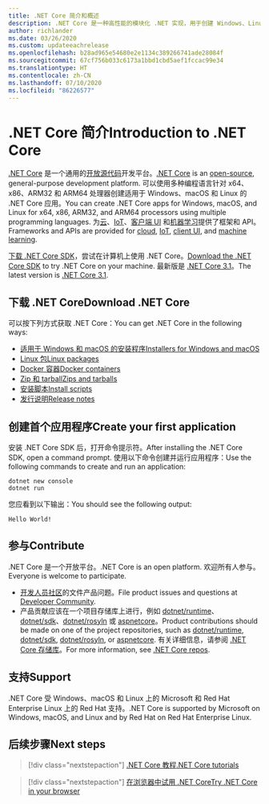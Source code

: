 ```yaml
---
title: .NET Core 简介和概述
description: .NET Core 是一种高性能的模块化 .NET 实现，用于创建 Windows、Linux 和 macOS 应用。 了解 .NET Core 以开始使用。
author: richlander
ms.date: 03/26/2020
ms.custom: updateeachrelease
ms.openlocfilehash: b28ad965e54680e2e1134c389266741ade28084f
ms.sourcegitcommit: 67cf756b033c6173a1bbd1cbd5aef1fccac99e34
ms.translationtype: HT
ms.contentlocale: zh-CN
ms.lasthandoff: 07/10/2020
ms.locfileid: "86226577"
---
```

# <a name="introduction-to-net-core"></a><span data-ttu-id="5378e-104">.NET Core 简介</span><span class="sxs-lookup"><span data-stu-id="5378e-104">Introduction to .NET Core</span></span>

<span data-ttu-id="5378e-105">[.NET Core](about.md) 是一个通用的[开放源代码](https://github.com/dotnet/runtime/blob/master/LICENSE.TXT)开发平台。</span><span class="sxs-lookup"><span data-stu-id="5378e-105">[.NET Core](about.md) is an [open-source](https://github.com/dotnet/runtime/blob/master/LICENSE.TXT), general-purpose development platform.</span></span> <span data-ttu-id="5378e-106">可以使用多种编程语言针对 x64、x86、ARM32 和 ARM64 处理器创建适用于 Windows、macOS 和 Linux 的 .NET Core 应用。</span><span class="sxs-lookup"><span data-stu-id="5378e-106">You can create .NET Core apps for Windows, macOS, and Linux for x64, x86, ARM32, and ARM64 processors using multiple programming languages.</span></span> <span data-ttu-id="5378e-107">为[云](/aspnet/core/)、[IoT](/archive/msdn-magazine/2019/august/net-core-cross-platform-iot-programming-with-net-core-3-0)、[客户端 UI](../desktop-wpf/overview/index.md) 和[机器学习](/dotnet/machine-learning/)提供了框架和 API。</span><span class="sxs-lookup"><span data-stu-id="5378e-107">Frameworks and APIs are provided for [cloud](/aspnet/core/), [IoT](/archive/msdn-magazine/2019/august/net-core-cross-platform-iot-programming-with-net-core-3-0), [client UI](../desktop-wpf/overview/index.md), and [machine learning](/dotnet/machine-learning/).</span></span>

<span data-ttu-id="5378e-108">[下载 .NET Core SDK](https://dotnet.microsoft.com/download)，尝试在计算机上使用 .NET Core。</span><span class="sxs-lookup"><span data-stu-id="5378e-108">[Download the .NET Core SDK](https://dotnet.microsoft.com/download) to try .NET Core on your machine.</span></span> <span data-ttu-id="5378e-109">最新版是 [.NET Core 3.1](https://devblogs.microsoft.com/dotnet/announcing-net-core-3-1/)。</span><span class="sxs-lookup"><span data-stu-id="5378e-109">The latest version is [.NET Core 3.1](https://devblogs.microsoft.com/dotnet/announcing-net-core-3-1/).</span></span>

## <a name="download-net-core"></a><span data-ttu-id="5378e-110">下载 .NET Core</span><span class="sxs-lookup"><span data-stu-id="5378e-110">Download .NET Core</span></span>

<span data-ttu-id="5378e-111">可以按下列方式获取 .NET Core：</span><span class="sxs-lookup"><span data-stu-id="5378e-111">You can get .NET Core in the following ways:</span></span>

* [<span data-ttu-id="5378e-112">适用于 Windows 和 macOS 的安装程序</span><span class="sxs-lookup"><span data-stu-id="5378e-112">Installers for Windows and macOS</span></span>](https://dotnet.microsoft.com/download)
* [<span data-ttu-id="5378e-113">Linux 包</span><span class="sxs-lookup"><span data-stu-id="5378e-113">Linux packages</span></span>](https://docs.microsoft.com/dotnet/core/install/linux-package-managers)
* [<span data-ttu-id="5378e-114">Docker 容器</span><span class="sxs-lookup"><span data-stu-id="5378e-114">Docker containers</span></span>](https://hub.docker.com/_/microsoft-dotnet-core/)
* [<span data-ttu-id="5378e-115">Zip 和 tarball</span><span class="sxs-lookup"><span data-stu-id="5378e-115">Zips and tarballs</span></span>](https://dotnet.microsoft.com/download/dotnet-core/3.1)
* [<span data-ttu-id="5378e-116">安装脚本</span><span class="sxs-lookup"><span data-stu-id="5378e-116">Install scripts</span></span>](https://dotnet.microsoft.com/download/dotnet-core/scripts)
* [<span data-ttu-id="5378e-117">发行说明</span><span class="sxs-lookup"><span data-stu-id="5378e-117">Release notes</span></span>](https://github.com/dotnet/core/tree/master/release-notes)

## <a name="create-your-first-application"></a><span data-ttu-id="5378e-118">创建首个应用程序</span><span class="sxs-lookup"><span data-stu-id="5378e-118">Create your first application</span></span>

<span data-ttu-id="5378e-119">安装 .NET Core SDK 后，打开命令提示符。</span><span class="sxs-lookup"><span data-stu-id="5378e-119">After installing the .NET Core SDK, open a command prompt.</span></span> <span data-ttu-id="5378e-120">使用以下命令创建并运行应用程序：</span><span class="sxs-lookup"><span data-stu-id="5378e-120">Use the following commands to create and run an application:</span></span>

```dotnetcli
dotnet new console
dotnet run
```

<span data-ttu-id="5378e-121">您应看到以下输出：</span><span class="sxs-lookup"><span data-stu-id="5378e-121">You should see the following output:</span></span>

```output
Hello World!
```

## <a name="contribute"></a><span data-ttu-id="5378e-122">参与</span><span class="sxs-lookup"><span data-stu-id="5378e-122">Contribute</span></span>

<span data-ttu-id="5378e-123">.NET Core 是一个开放平台。</span><span class="sxs-lookup"><span data-stu-id="5378e-123">.NET Core is an open platform.</span></span> <span data-ttu-id="5378e-124">欢迎所有人参与。</span><span class="sxs-lookup"><span data-stu-id="5378e-124">Everyone is welcome to participate.</span></span>

* <span data-ttu-id="5378e-125">[开发人员社区](https://developercommunity.visualstudio.com/spaces/61/index.html)的文件产品问题。</span><span class="sxs-lookup"><span data-stu-id="5378e-125">File product issues and questions at [Developer Community](https://developercommunity.visualstudio.com/spaces/61/index.html).</span></span>
* <span data-ttu-id="5378e-126">产品贡献应该在一个项目存储库上进行，例如 [dotnet/runtime](https://github.com/dotnet/runtime)、[dotnet/sdk](https://github.com/dotnet/sdk)、[dotnet/rosyln](https://github.com/dotnet/roslyn) 或 [aspnetcore](https://github.com/dotnet/aspnetcore)。</span><span class="sxs-lookup"><span data-stu-id="5378e-126">Product contributions should be made on one of the project repositories, such as [dotnet/runtime](https://github.com/dotnet/runtime), [dotnet/sdk](https://github.com/dotnet/sdk), [dotnet/rosyln](https://github.com/dotnet/roslyn), or [aspnetcore](https://github.com/dotnet/aspnetcore).</span></span> <span data-ttu-id="5378e-127">有关详细信息，请参阅 [.NET Core 存储库](https://github.com/dotnet/core/blob/master/Documentation/core-repos.md)。</span><span class="sxs-lookup"><span data-stu-id="5378e-127">For more information, see [.NET Core repos](https://github.com/dotnet/core/blob/master/Documentation/core-repos.md).</span></span>

## <a name="support"></a><span data-ttu-id="5378e-128">支持</span><span class="sxs-lookup"><span data-stu-id="5378e-128">Support</span></span>

<span data-ttu-id="5378e-129">.NET Core 受 Windows、macOS 和 Linux 上的 Microsoft 和 Red Hat Enterprise Linux 上的 Red Hat 支持。</span><span class="sxs-lookup"><span data-stu-id="5378e-129">.NET Core is supported by Microsoft on Windows, macOS, and Linux and by Red Hat on Red Hat Enterprise Linux.</span></span>

## <a name="next-steps"></a><span data-ttu-id="5378e-130">后续步骤</span><span class="sxs-lookup"><span data-stu-id="5378e-130">Next steps</span></span>

> [!div class="nextstepaction"]
> [<span data-ttu-id="5378e-131">.NET Core 教程</span><span class="sxs-lookup"><span data-stu-id="5378e-131">.NET Core tutorials</span></span>](tutorials/index.md)

> [!div class="nextstepaction"]
> [<span data-ttu-id="5378e-132">在浏览器中试用 .NET Core</span><span class="sxs-lookup"><span data-stu-id="5378e-132">Try .NET Core in your browser</span></span>](../csharp/tutorials/intro-to-csharp/numbers-in-csharp.yml)
